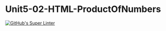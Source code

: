 # Unit5-02-HTML-ProductOfNumbers
[![GitHub's Super Linter](https://github.com/ICS20-Programming-EverettB/Unit5-02-HTML-ProductOfNumbers/workflows/GitHub's%20Super%20Linter/badge.svg)](https://github.com/ICS20-Programming-EverettB/Unit5-02-HTML-ProductOfNumbers/actions)

